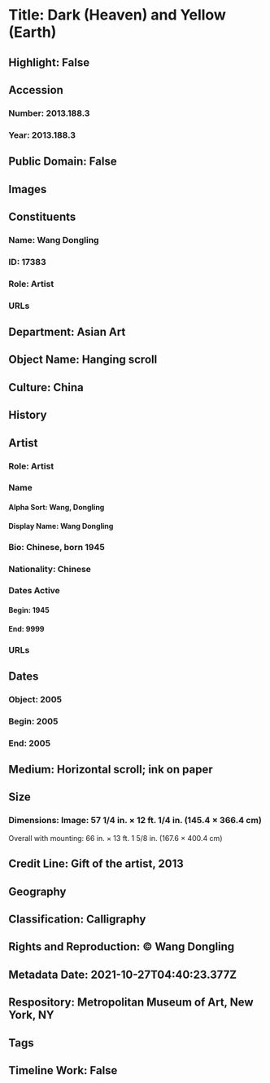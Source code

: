 # Title: Dark (Heaven) and Yellow (Earth)
## Highlight: False
## Accession
### Number: 2013.188.3
### Year: 2013.188.3
## Public Domain: False
## Images
## Constituents
### Name: Wang Dongling
### ID: 17383
### Role: Artist
### URLs
## Department: Asian Art
## Object Name: Hanging scroll
## Culture: China
## History
## Artist
### Role: Artist
### Name
#### Alpha Sort: Wang, Dongling
#### Display Name: Wang Dongling
### Bio: Chinese, born 1945
### Nationality: Chinese
### Dates Active
#### Begin: 1945
#### End: 9999
### URLs
## Dates
### Object: 2005
### Begin: 2005
### End: 2005
## Medium: Horizontal scroll; ink on paper
## Size
### Dimensions: Image: 57 1/4 in. × 12 ft. 1/4 in. (145.4 × 366.4 cm)
Overall with mounting: 66 in. × 13 ft. 1 5/8 in. (167.6 × 400.4 cm)
## Credit Line: Gift of the artist, 2013
## Geography
## Classification: Calligraphy
## Rights and Reproduction: © Wang Dongling
## Metadata Date: 2021-10-27T04:40:23.377Z
## Respository: Metropolitan Museum of Art, New York, NY
## Tags
## Timeline Work: False